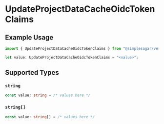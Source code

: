 # UpdateProjectDataCacheOidcTokenClaims

## Example Usage

```typescript
import { UpdateProjectDataCacheOidcTokenClaims } from "@simplesagar/vercel/models/updateprojectdatacacheop.js";

let value: UpdateProjectDataCacheOidcTokenClaims = "<value>";
```

## Supported Types

### `string`

```typescript
const value: string = /* values here */
```

### `string[]`

```typescript
const value: string[] = /* values here */
```

